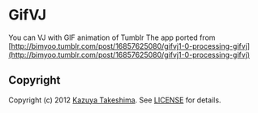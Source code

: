 # GifVJ

You can VJ with GIF animation of Tumblr
The app ported from [http://bimyoo.tumblr.com/post/16857625080/gifvj1-0-processing-gifvj](http://bimyoo.tumblr.com/post/16857625080/gifvj1-0-processing-gifvj)

## Copyright

Copyright (c) 2012 [Kazuya Takeshima](mailto:mail@mitukiii.jp). See [LICENSE][] for details.

[license]: LICENSE.md
